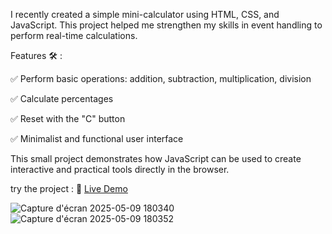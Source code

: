 I recently created a simple mini-calculator using HTML, CSS, and JavaScript. This project helped me strengthen my skills in event handling to perform real-time calculations.

Features 🛠️ :

✅ Perform basic operations: addition, subtraction, multiplication, division

✅ Calculate percentages

✅ Reset with the "C" button

✅ Minimalist and functional user interface

This small project demonstrates how JavaScript can be used to create interactive and practical tools directly in the browser.

try the project : 🔗 [Live Demo](https://houcemzaier.github.io/Mini-Calculator-with-JavaScript/)

![Capture d'écran 2025-05-09 180340](https://github.com/user-attachments/assets/173eac55-18df-4b5e-b98c-f832c7fcfcd2)
![Capture d'écran 2025-05-09 180352](https://github.com/user-attachments/assets/d57ae1bc-1285-488e-ac4e-5a9450d75cbb)
